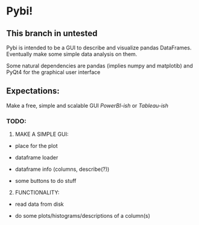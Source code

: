 # Pybi! 

## This branch in untested

Pybi is intended to be a GUI to describe and visualize pandas DataFrames. Eventually make some simple data analysis on them.

Some natural dependencies are pandas (implies numpy and matplotib) and PyQt4 for the graphical user interface

## Expectations:

Make a free, simple and scalable GUI *PowerBI-ish* or *Tableau-ish* 

### TODO:
1. MAKE A SIMPLE GUI:

* place for the plot

* dataframe loader

* dataframe info (columns, describe(?)) 

* some buttons to do stuff

2. FUNCTIONALITY:

* read data from disk

* do some plots/histograms/descriptions of a column(s)
